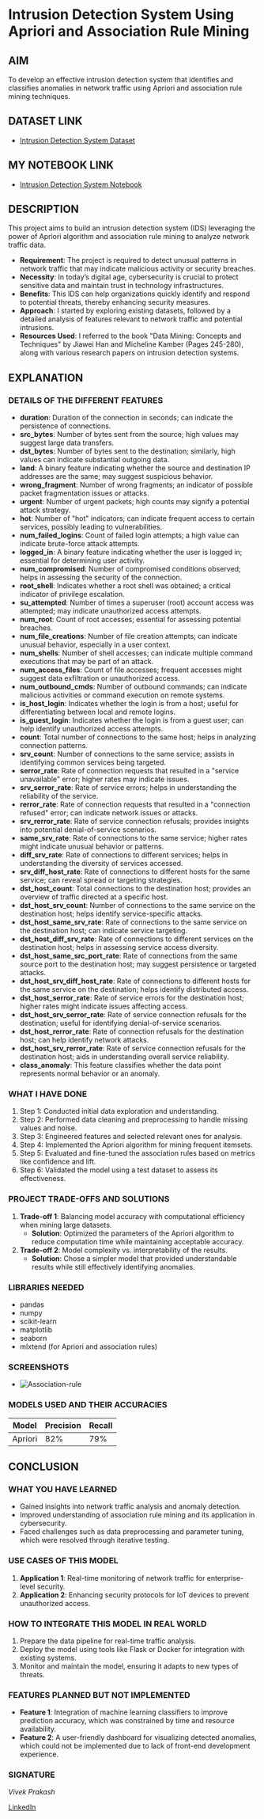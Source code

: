 # Intrusion Detection System Using Apriori and Association Rule Mining

## AIM
To develop an effective intrusion detection system that identifies and classifies anomalies in network traffic using Apriori and association rule mining techniques.

## DATASET LINK
- [Intrusion Detection System Dataset](./Dataset/Train_data.csv)  <!-- Replace with your actual dataset link -->

## MY NOTEBOOK LINK
- [Intrusion Detection System Notebook](./network-intrusion-detection-using-ARM.ipynb)  <!-- Replace with your actual notebook link -->

## DESCRIPTION
This project aims to build an intrusion detection system (IDS) leveraging the power of Apriori algorithm and association rule mining to analyze network traffic data. 

- **Requirement**: The project is required to detect unusual patterns in network traffic that may indicate malicious activity or security breaches.
- **Necessity**: In today’s digital age, cybersecurity is crucial to protect sensitive data and maintain trust in technology infrastructures.
- **Benefits**: This IDS can help organizations quickly identify and respond to potential threats, thereby enhancing security measures.
- **Approach**: I started by exploring existing datasets, followed by a detailed analysis of features relevant to network traffic and potential intrusions. 
- **Resources Used**: I referred to the book "Data Mining: Concepts and Techniques" by Jiawei Han and Micheline Kamber (Pages 245-280), along with various research papers on intrusion detection systems.

## EXPLANATION

### DETAILS OF THE DIFFERENT FEATURES
- **duration**: Duration of the connection in seconds; can indicate the persistence of connections.
- **src_bytes**: Number of bytes sent from the source; high values may suggest large data transfers.
- **dst_bytes**: Number of bytes sent to the destination; similarly, high values can indicate substantial outgoing data.
- **land**: A binary feature indicating whether the source and destination IP addresses are the same; may suggest suspicious behavior.
- **wrong_fragment**: Number of wrong fragments; an indicator of possible packet fragmentation issues or attacks.
- **urgent**: Number of urgent packets; high counts may signify a potential attack strategy.
- **hot**: Number of "hot" indicators; can indicate frequent access to certain services, possibly leading to vulnerabilities.
- **num_failed_logins**: Count of failed login attempts; a high value can indicate brute-force attack attempts.
- **logged_in**: A binary feature indicating whether the user is logged in; essential for determining user activity.
- **num_compromised**: Number of compromised conditions observed; helps in assessing the security of the connection.
- **root_shell**: Indicates whether a root shell was obtained; a critical indicator of privilege escalation.
- **su_attempted**: Number of times a superuser (root) account access was attempted; may indicate unauthorized access attempts.
- **num_root**: Count of root accesses; essential for assessing potential breaches.
- **num_file_creations**: Number of file creation attempts; can indicate unusual behavior, especially in a user context.
- **num_shells**: Number of shell accesses; can indicate multiple command executions that may be part of an attack.
- **num_access_files**: Count of file accesses; frequent accesses might suggest data exfiltration or unauthorized access.
- **num_outbound_cmds**: Number of outbound commands; can indicate malicious activities or command execution on remote systems.
- **is_host_login**: Indicates whether the login is from a host; useful for differentiating between local and remote logins.
- **is_guest_login**: Indicates whether the login is from a guest user; can help identify unauthorized access attempts.
- **count**: Total number of connections to the same host; helps in analyzing connection patterns.
- **srv_count**: Number of connections to the same service; assists in identifying common services being targeted.
- **serror_rate**: Rate of connection requests that resulted in a "service unavailable" error; higher rates may indicate issues.
- **srv_serror_rate**: Rate of service errors; helps in understanding the reliability of the service.
- **rerror_rate**: Rate of connection requests that resulted in a "connection refused" error; can indicate network issues or attacks.
- **srv_rerror_rate**: Rate of service connection refusals; provides insights into potential denial-of-service scenarios.
- **same_srv_rate**: Rate of connections to the same service; higher rates might indicate unusual behavior or patterns.
- **diff_srv_rate**: Rate of connections to different services; helps in understanding the diversity of services accessed.
- **srv_diff_host_rate**: Rate of connections to different hosts for the same service; can reveal spread or targeting strategies.
- **dst_host_count**: Total connections to the destination host; provides an overview of traffic directed at a specific host.
- **dst_host_srv_count**: Number of connections to the same service on the destination host; helps identify service-specific attacks.
- **dst_host_same_srv_rate**: Rate of connections to the same service on the destination host; can indicate service targeting.
- **dst_host_diff_srv_rate**: Rate of connections to different services on the destination host; helps in assessing service access diversity.
- **dst_host_same_src_port_rate**: Rate of connections from the same source port to the destination host; may suggest persistence or targeted attacks.
- **dst_host_srv_diff_host_rate**: Rate of connections to different hosts for the same service on the destination; helps identify distributed access.
- **dst_host_serror_rate**: Rate of service errors for the destination host; higher rates might indicate issues affecting access.
- **dst_host_srv_serror_rate**: Rate of service connection refusals for the destination; useful for identifying denial-of-service scenarios.
- **dst_host_rerror_rate**: Rate of connection refusals for the destination host; can help identify network attacks.
- **dst_host_srv_rerror_rate**: Rate of service connection refusals for the destination host; aids in understanding overall service reliability.
- **class_anomaly**: This feature classifies whether the data point represents normal behavior or an anomaly.

### WHAT I HAVE DONE
1. Step 1: Conducted initial data exploration and understanding.
2. Step 2: Performed data cleaning and preprocessing to handle missing values and noise.
3. Step 3: Engineered features and selected relevant ones for analysis.
4. Step 4: Implemented the Apriori algorithm for mining frequent itemsets.
5. Step 5: Evaluated and fine-tuned the association rules based on metrics like confidence and lift.
6. Step 6: Validated the model using a test dataset to assess its effectiveness.

### PROJECT TRADE-OFFS AND SOLUTIONS
1. **Trade-off 1**: Balancing model accuracy with computational efficiency when mining large datasets.
   - **Solution**: Optimized the parameters of the Apriori algorithm to reduce computation time while maintaining acceptable accuracy.
2. **Trade-off 2**: Model complexity vs. interpretability of the results.
   - **Solution**: Chose a simpler model that provided understandable results while still effectively identifying anomalies.

### LIBRARIES NEEDED
- pandas
- numpy
- scikit-learn
- matplotlib
- seaborn
- mlxtend (for Apriori and association rules)

### SCREENSHOTS
- ![Association-rule](./Image/output.png)

### MODELS USED AND THEIR ACCURACIES
| Model       | Precision |Recall |
|-------------|----------|------|
| Apriori     | 82%     | 79% |


## CONCLUSION

### WHAT YOU HAVE LEARNED
- Gained insights into network traffic analysis and anomaly detection.
- Improved understanding of association rule mining and its application in cybersecurity.
- Faced challenges such as data preprocessing and parameter tuning, which were resolved through iterative testing.

### USE CASES OF THIS MODEL
1. **Application 1**: Real-time monitoring of network traffic for enterprise-level security.
2. **Application 2**: Enhancing security protocols for IoT devices to prevent unauthorized access.

### HOW TO INTEGRATE THIS MODEL IN REAL WORLD
1. Prepare the data pipeline for real-time traffic analysis.
2. Deploy the model using tools like Flask or Docker for integration with existing systems.
3. Monitor and maintain the model, ensuring it adapts to new types of threats.

### FEATURES PLANNED BUT NOT IMPLEMENTED
- **Feature 1**: Integration of machine learning classifiers to improve prediction accuracy, which was constrained by time and resource availability.
- **Feature 2**: A user-friendly dashboard for visualizing detected anomalies, which could not be implemented due to lack of front-end development experience.

### SIGNATURE

*Vivek Prakash*

[LinkedIn](https://www.linkedin.com/in/vivek-prakash-b46830283/)  

